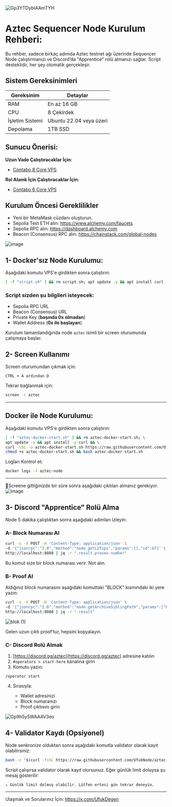 ![Gp3YTDybIAAmTYH](https://github.com/user-attachments/assets/cdbcbc64-6901-41f3-85ac-f9e59b91b6e3)

# Aztec Sequencer Node Kurulum Rehberi:

Bu rehber, sadece birkaç adımda Aztec testnet ağı üzerinde Sequencer Node çalıştırmanızı ve Discord’da "Apprentice" rolü almanızı sağlar. Script desteklidir, her şey otomatik gerçekleşir.

## Sistem Gereksinimleri

| Gereksinim           | Detaylar                                |
|----------------------|------------------------------------------|
| RAM                  | En az 16 GB                              |
| CPU                  | 8 Çekirdek                               |
| İşletim Sistemi      | Ubuntu 22.04 veya üzeri                 |
| Depolama             | 1TB SSD                                |

## Sunucu Önerisi:

**Uzun Vade Çalıştıracaklar İçin:**
- [Contabo 8 Core VPS](https://contabo.com/en/vps/cloud-vps-8c/?image=ubuntu.332&qty=1&contract=12&storage-type=vps-8-cores-400-gb-ssd)

**Rol Alamk İçin Çalıştıracaklar İçin:**
- [Contabo 6 Core VPS](https://contabo.com/en/vps/cloud-vps-6c/?image=ubuntu.332&qty=1&contract=12&storage-type=vps-6-cores-200-gb-ssd)

## Kurulum Öncesi Gereklilikler

- Yeni bir MetaMask cüzdanı oluşturun.
- Sepolia Test ETH alın: https://www.alchemy.com/faucets
- Sepolia RPC alın: https://dashboard.alchemy.com
- Beacon (Consensus) RPC alın: https://chainstack.com/global-nodes

![image](https://github.com/user-attachments/assets/d4910a1b-d47c-4252-ae15-5dbcbaa15396)

## 1- Docker'sız Node Kurulumu:

Aşağıdaki komutu VPS'e girdikten sonra çalıştırın:

```bash
[ -f "script.sh" ] && rm script.sh; apt update -y && apt install curl -y && curl -sSL -o script.sh https://raw.githubusercontent.com/UfukNode/aztec-sequencer-node/refs/heads/main/script.sh && chmod +x script.sh && ./script.sh
````

### Script sizden şu bilgileri isteyecek:

* Sepolia RPC URL
* Beacon (Consensus) URL
* Private Key (**başında 0x olmadan**)
* Wallet Address (**0x ile başlayan**)

Kurulum tamamlandığında node `aztec` isimli bir screen oturumunda çalışmaya başlar.

## 2- Screen Kullanımı

Screen oturumundan çıkmak için:

```
CTRL + A ardından D
```

Tekrar bağlanmak için:

```bash
screen -r aztec
```

---

## Docker ile Node Kurulumu:

Aşağıdaki komutu VPS'e girdikten sonra çalıştırın:

```bash
[ -f "aztec-docker-start.sh" ] && rm aztec-docker-start.sh; \
apt update -y && apt install -y curl && \
curl -sSL -o aztec-docker-start.sh https://raw.githubusercontent.com/UfukNode/aztec-sequencer-node/main/aztec-docker-start.sh && \
chmod +x aztec-docker-start.sh && bash aztec-docker-start.sh
````

Logları Kontrol et:

```bash
docker logs -f aztec-node
````

---

📌Screene gittiğinizde bir süre sonra aşağıdaki çıktıları almanız gerekiyor.
![image](https://github.com/user-attachments/assets/4ffaa38a-cf09-4991-a356-817588952619)

## 3- Discord "Apprentice" Rolü Alma

Node 5 dakika çalıştıktan sonra aşağıdaki adımları izleyin:

### A- Block Numarası Al

```bash
curl -s -X POST -H 'Content-Type: application/json' \
-d '{"jsonrpc":"2.0","method":"node_getL2Tips","params":[],"id":67}' \
http://localhost:8080 | jq -r ".result.proven.number"
```

Bu komut size bir block numarası verir. Not alın.

### B- Proof Al

Aldığınız block numarasını aşağıdaki komuttaki "BLOCK" kısmındaki iki yere yazın:

```bash
curl -s -X POST -H 'Content-Type: application/json' \
-d '{"jsonrpc":"2.0","method":"node_getArchiveSiblingPath","params":["BLOCK","BLOCK"],"id":67}' \
http://localhost:8080 | jq -r ".result"
```

![blok (1)](https://github.com/user-attachments/assets/7a0694e9-8541-4331-a7f0-c33ba4266b8b)

Gelen uzun çıktı proof’tur, hepsini kopyalayın.

### C- Discord Rolü Almak

1. [https://discord.gg/aztec](https://discord.gg/aztec) adresine katılın
2. `#operators > start-here` kanalına girin
3. Komutu yazın:

```
/operator start
```

4. Sırasıyla:

   * Wallet adresinizi
   * Block numaranızı
   * Proof çıktısını girin

![Gp9h5y5WAAAV3eo](https://github.com/user-attachments/assets/ee1e114a-ef28-43c4-80cb-c81881b69de3)

## 4- Validator Kaydı (Opsiyonel)

Node senkronize olduktan sonra aşağıdaki komutla validator olarak kayıt olabilirsiniz:

```bash
bash -c "$(curl -fsSL https://raw.githubusercontent.com/UfukNode/aztec-sequencer-node/main/validator_kayıt.sh)"
```

Script çalışırsa validator olarak kayıt olursunuz. Eğer günlük limit doluysa şu mesaj gösterilir:

```
⚠ Günlük limit dolmuş olabilir. Lütfen ertesi gün tekrar deneyin.
```

---

Ulaşmak ve Sorularınız İçin: https://x.com/UfukDegen
